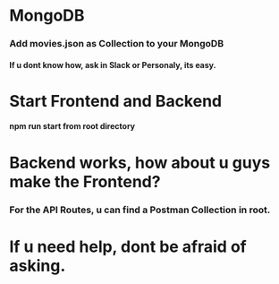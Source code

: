 # MongoDB

### Add movies.json as Collection to your MongoDB
#### If u dont know how, ask in Slack or Personaly, its easy.

# Start Frontend and Backend
#### npm run start from root directory


# Backend works, how about u guys make the Frontend?
### For the API Routes, u can find a Postman Collection in root.

# If u need help, dont be afraid of asking.